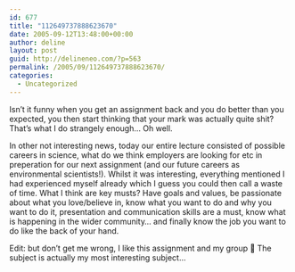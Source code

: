 ```yaml
---
id: 677
title: "112649737888623670"
date: 2005-09-12T13:48:00+00:00
author: deline
layout: post
guid: http://delineneo.com/?p=563
permalink: /2005/09/112649737888623670/
categories:
  - Uncategorized
---
```

Isn&#8217;t it funny when you get an assignment back and you do better than you expected, you then start thinking that your mark was actually quite shit? That&#8217;s what I do strangely enough&#8230; Oh well.

In other not interesting news, today our entire lecture consisted of possible careers in science, what do we think employers are looking for etc in preperation for our next assignment (and our future careers as environmental scientists!). Whilst it was interesting, everything mentioned I had experienced myself already which I guess you could then call a waste of time. What I think are key musts? Have goals and values, be passionate about what you love/believe in, know what you want to do and why you want to do it, presentation and communication skills are a must, know what is happening in the wider community&#8230; and finally know the job you want to do like the back of your hand.

Edit: but don&#8217;t get me wrong, I like this assignment and my group 🙂 The subject is actually my most interesting subject&#8230;
